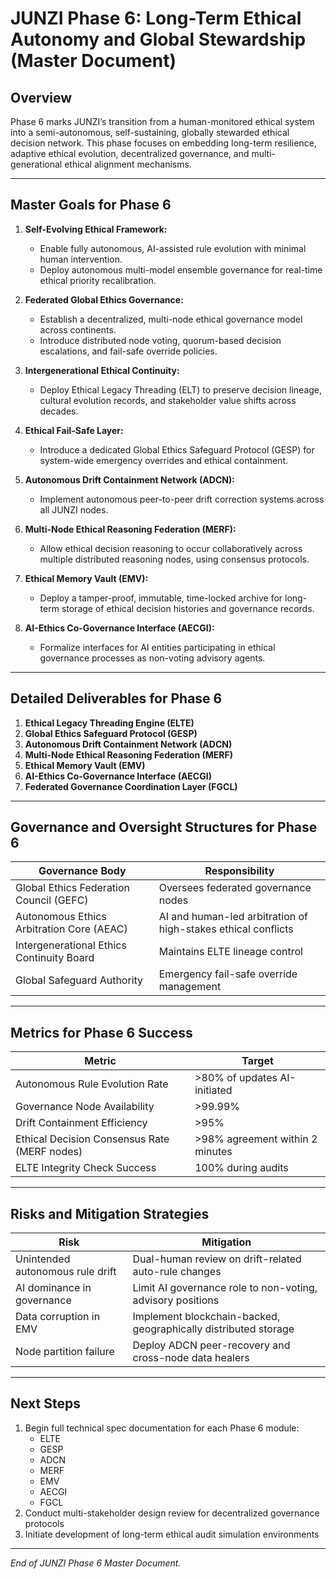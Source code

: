 # JUNZI Phase 6: Long-Term Ethical Autonomy and Global Stewardship (Master Document)

## Overview
Phase 6 marks JUNZI’s transition from a human-monitored ethical system into a semi-autonomous, self-sustaining, globally stewarded ethical decision network. This phase focuses on embedding long-term resilience, adaptive ethical evolution, decentralized governance, and multi-generational ethical alignment mechanisms.

---

## Master Goals for Phase 6

1. **Self-Evolving Ethical Framework:**
   - Enable fully autonomous, AI-assisted rule evolution with minimal human intervention.
   - Deploy autonomous multi-model ensemble governance for real-time ethical priority recalibration.

2. **Federated Global Ethics Governance:**
   - Establish a decentralized, multi-node ethical governance model across continents.
   - Introduce distributed node voting, quorum-based decision escalations, and fail-safe override policies.

3. **Intergenerational Ethical Continuity:**
   - Deploy Ethical Legacy Threading (ELT) to preserve decision lineage, cultural evolution records, and stakeholder value shifts across decades.

4. **Ethical Fail-Safe Layer:**
   - Introduce a dedicated Global Ethics Safeguard Protocol (GESP) for system-wide emergency overrides and ethical containment.

5. **Autonomous Drift Containment Network (ADCN):**
   - Implement autonomous peer-to-peer drift correction systems across all JUNZI nodes.

6. **Multi-Node Ethical Reasoning Federation (MERF):**
   - Allow ethical decision reasoning to occur collaboratively across multiple distributed reasoning nodes, using consensus protocols.

7. **Ethical Memory Vault (EMV):**
   - Deploy a tamper-proof, immutable, time-locked archive for long-term storage of ethical decision histories and governance records.

8. **AI-Ethics Co-Governance Interface (AECGI):**
   - Formalize interfaces for AI entities participating in ethical governance processes as non-voting advisory agents.

---

## Detailed Deliverables for Phase 6

1. **Ethical Legacy Threading Engine (ELTE)**
2. **Global Ethics Safeguard Protocol (GESP)**
3. **Autonomous Drift Containment Network (ADCN)**
4. **Multi-Node Ethical Reasoning Federation (MERF)**
5. **Ethical Memory Vault (EMV)**
6. **AI-Ethics Co-Governance Interface (AECGI)**
7. **Federated Governance Coordination Layer (FGCL)**

---

## Governance and Oversight Structures for Phase 6

| Governance Body | Responsibility |
|----|----|
| Global Ethics Federation Council (GEFC) | Oversees federated governance nodes |
| Autonomous Ethics Arbitration Core (AEAC) | AI and human-led arbitration of high-stakes ethical conflicts |
| Intergenerational Ethics Continuity Board | Maintains ELTE lineage control |
| Global Safeguard Authority | Emergency fail-safe override management |

---

## Metrics for Phase 6 Success

| Metric | Target |
|----|----|
| Autonomous Rule Evolution Rate | >80% of updates AI-initiated |
| Governance Node Availability | >99.99% |
| Drift Containment Efficiency | >95% |
| Ethical Decision Consensus Rate (MERF nodes) | >98% agreement within 2 minutes |
| ELTE Integrity Check Success | 100% during audits |

---

## Risks and Mitigation Strategies

| Risk | Mitigation |
|----|----|
| Unintended autonomous rule drift | Dual-human review on drift-related auto-rule changes |
| AI dominance in governance | Limit AI governance role to non-voting, advisory positions |
| Data corruption in EMV | Implement blockchain-backed, geographically distributed storage |
| Node partition failure | Deploy ADCN peer-recovery and cross-node data healers |

---

## Next Steps
1. Begin full technical spec documentation for each Phase 6 module:
   - ELTE
   - GESP
   - ADCN
   - MERF
   - EMV
   - AECGI
   - FGCL
2. Conduct multi-stakeholder design review for decentralized governance protocols
3. Initiate development of long-term ethical audit simulation environments

---

_End of JUNZI Phase 6 Master Document._


